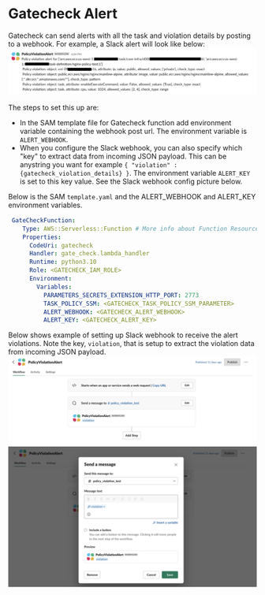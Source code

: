 # Gatecheck Alert
Gatecheck can send alerts with all the task and violation details by posting to a webhook. For example, a Slack alert will look like below:
![slack_alert](./slackalert.png)

The steps to set this up are:

* In the SAM template file for Gatecheck function add environment variable containing the webhook post url. The environment variable is `ALERT_WEBHOOK`. 
* When you configure the Slack webhook, you can also specify which "key" to extract data from incoming JSON payload. This can be anystring you want for example `{ "violation" : {gatecheck_violation_details} }`. The environment variable `ALERT_KEY` is set to this key value. See the Slack webhook config picture below. 

Below is the SAM `template.yaml` and the ALERT_WEBHOOK and ALERT_KEY environment variables.
```yaml
 GateCheckFunction:
    Type: AWS::Serverless::Function # More info about Function Resource: https://github.com/awslabs/serverless-application-model/blob/master/versions/2016-10-31.md#awsserverlessfunction
    Properties:
      CodeUri: gatecheck
      Handler: gate_check.lambda_handler
      Runtime: python3.10
      Role: <GATECHECK_IAM_ROLE>
      Environment:
        Variables: 
          PARAMETERS_SECRETS_EXTENSION_HTTP_PORT: 2773
          TASK_POLICY_SSM: <GATECHECK_TASK_POLICY_SSM_PARAMETER>
          ALERT_WEBHOOK: <GATECHECK_ALERT_WEBHOOK>
          ALERT_KEY: <GATECHECK_ALERT_KEY>

```
Below shows example of setting up Slack webhook to receive the alert violations. Note the key, `violation`, that is setup to extract the violation data from incoming JSON payload.
![slack_webhook](./slack-webhook.png)
![slack_webhook_detail](./slack-webhook-detail.png)
